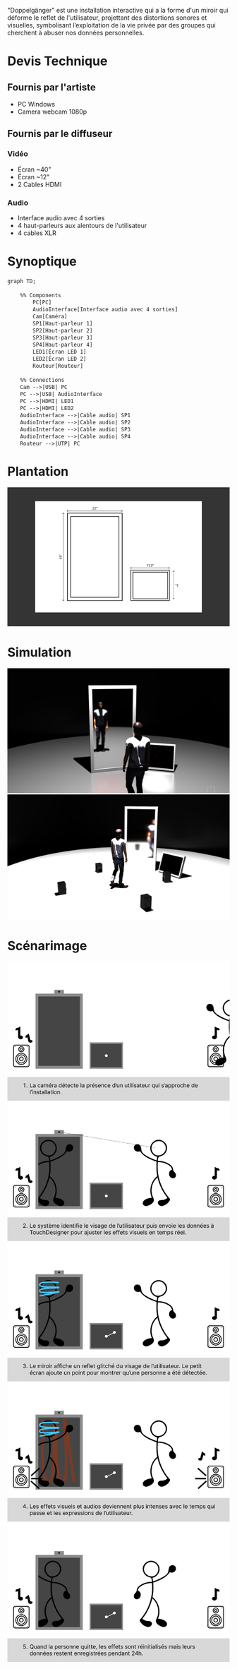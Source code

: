 "Doppelgänger" est une installation interactive qui a la forme d'un miroir qui déforme le reflet de l'utilisateur, projettant des distortions sonores et visuelles, symbolisant l’exploitation de la vie privée par des groupes qui cherchent à abuser nos données personnelles.

# Devis Technique

## Fournis par l'artiste

- PC Windows
- Camera webcam 1080p

## Fournis par le diffuseur

### Vidéo

- Écran ~40"
- Écran ~12"
- 2 Cables HDMI

### Audio

- Interface audio avec 4 sorties
- 4 haut-parleurs aux alentours de l'utilisateur
- 4 cables XLR

# Synoptique

```mermaid
graph TD;

    %% Components
        PC[PC]
        AudioInterface[Interface audio avec 4 sorties]
        Cam[Caméra]
        SP1[Haut-parleur 1]
        SP2[Haut-parleur 2]
        SP3[Haut-parleur 3]
        SP4[Haut-parleur 4]
        LED1[Écran LED 1]
        LED2[Écran LED 2]
        Routeur[Routeur]

    %% Connections
    Cam -->|USB| PC
    PC -->|USB| AudioInterface
    PC -->|HDMI| LED1
    PC -->|HDMI| LED2
    AudioInterface -->|Cable audio| SP1
    AudioInterface -->|Cable audio| SP2
    AudioInterface -->|Cable audio| SP3
    AudioInterface -->|Cable audio| SP4
    Routeur -->|UTP| PC
```

# Plantation

<img src="assets/Frame 6.png"/>

# Simulation

<img src="assets/simulation_2.png"/>
<img src="assets/simulation.png"/>

# Scénarimage

<img src="assets/Frame 1.png"/>
<img src="assets/Frame 2.png"/>
<img src="assets/Frame 3.png"/>
<img src="assets/Frame 4.png"/>
<img src="assets/Frame 5.png"/>
